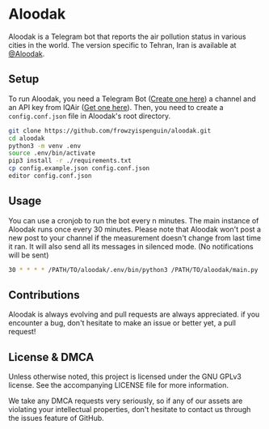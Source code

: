 # Aloodak
Aloodak is a Telegram bot that reports the air pollution status in various cities in the world. The version specific to Tehran, Iran is available at 
[@Aloodak](https://t.me/Aloodak). 

## Setup
To run Aloodak, you need a Telegram Bot ([Create one here](https://t.me/BotFather)) a channel and an API key from IQAir ([Get one here](https://www.iqair.com/dashboard/api)). Then, you need to create a `config.conf.json` file in Aloodak's root directory.

```bash
git clone https://github.com/frowzyispenguin/aloodak.git
cd aloodak
python3 -m venv .env
source .env/bin/activate
pip3 install -r ./requirements.txt
cp config.example.json config.conf.json
editor config.conf.json
```

## Usage
You can use a cronjob to run the bot every n minutes. The main instance of Aloodak runs once every 30 minutes. Please note that Aloodak won't post a new post to your channel if the measurement doesn't change from last time it ran. It will also send all its messages in silenced mode. (No notifications will be sent)

```bash
30 * * * * /PATH/TO/aloodak/.env/bin/python3 /PATH/TO/aloodak/main.py
```

## Contributions
Aloodak is always evolving and pull requests are always appreciated. if you encounter a bug, don't hesitate to make an issue or better yet, a pull request!

## License & DMCA
Unless otherwise noted, this project is licensed under the GNU GPLv3 license. See the accompanying LICENSE file for more information.

We take any DMCA requests very seriously, so if any of our assets are violating your intellectual properties, don't hesitate to contact us through the issues feature of GitHub.